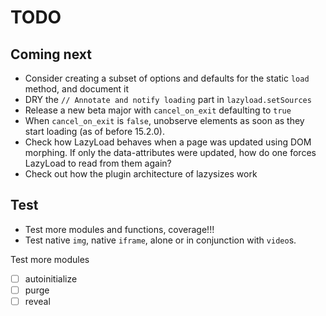 # TODO

## Coming next

-   Consider creating a subset of options and defaults for the static `load` method, and document it
-   DRY the `// Annotate and notify loading` part in `lazyload.setSources`
-   Release a new beta major with `cancel_on_exit` defaulting to `true`
-   When `cancel_on_exit` is `false`, unobserve elements as soon as they start loading (as of before 15.2.0).
-   Check how LazyLoad behaves when a page was updated using DOM morphing.
    If only the data-attributes were updated, how do one forces LazyLoad to read from them again?
-   Check out how the plugin architecture of lazysizes work

## Test

-   Test more modules and functions, coverage!!!
-   Test native `img`, native `iframe`, alone or in conjunction with `video`s.

Test more modules

-   [ ] autoinitialize
-   [ ] purge
-   [ ] reveal
